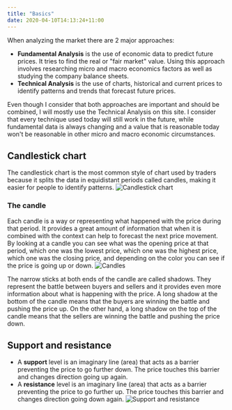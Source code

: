 ```yaml
---
title: "Basics"
date: 2020-04-10T14:13:24+11:00
---
```


When analyzing the market there are 2 major approaches:
* **Fundamental Analysis** is the use of economic data to predict future prices. It tries to find the real or "fair market" value. Using this approach involves researching micro and macro economics factors as well as studying the company balance sheets.
* **Technical Analysis** is the use of charts, historical and current prices to identify patterns and trends that forecast future prices.

Even though I consider that both approaches are important and should be combined, I will mostly use the Technical Analysis on this site. I consider that every technique used today will still work in the future, while fundamental data is always changing and a value that is reasonable today won't be reasonable in other micro and macro economic circumstances.

## Candlestick chart
The candlestick chart is the most common style of chart used by traders because it splits the data in equidistant periods called candles, making it easier for people to identify patterns.
![Candlestick chart](/trading/basics-candlestick-chart.png)

### The candle
Each candle is a way or representing what happened with the price during that period. It provides a great amount of information that when it is combined with the context can help to forecast the next price movement. By looking at a candle you can see what was the opening price at that period, which one was the lowest price, which one was the highest price, which one was the closing price, and depending on the color you can see if the price is going up or down.
![Candles](/trading/candles.svg)

The narrow sticks at both ends of the candle are called shadows. They represent the battle between buyers and sellers and it provides even more information about what is happening with the price. A long shadow at the bottom of the candle means that the buyers are winning the battle and pushing the price up. On the other hand, a long shadow on the top of the candle means that the sellers are winning the battle and pushing the price down.

## Support and resistance
* A **support** level is an imaginary line (area) that acts as a barrier preventing the price to go further down. The price touches this barrier and changes direction going up again. 
* A **resistance** level is an imaginary line (area) that acts as a barrier preventing the price to go further up. The price touches this barrier and changes direction going down again.
![Support and resistance](/trading/support-and-resistance.svg)